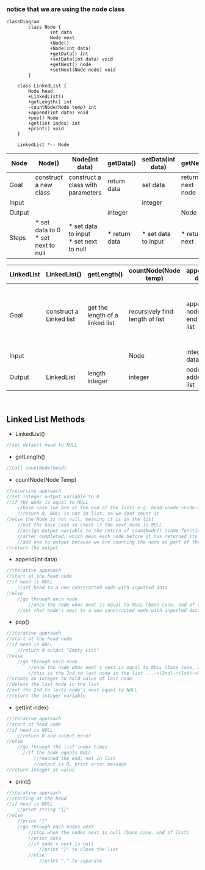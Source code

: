 ### notice that we are using the node class

````mermaid
classDiagram
	    class Node {
		        int data
		        Node next
		        +Node()
		        +Node(int data)
		        +getData() int
		        +setData(int data) void
		        +getNext() node
		        +setNext(Node node) void
	    }

    class LinkedList {
        Node head
        +LinkedList()
        +getLength() int
        -countNode(Node temp) int
        +append(int data) void
        +pop() Node
        +get(int index) int
        +print() void
    }

    LinkedList *-- Node
````
Node | Node() | Node(int data) | getData() | setData(int data) | getNext() | setNext(Node node)
-|-|-|-|-|-|-
Goal | construct a new class | construct a class with parameters | return data | set data | return next node | set next node
Input |  |  |  | integer |  | Node
Output |  |  | integer |  | Node| 
Steps | * set data to 0 <br> * set next to null | * set data to input <br> * set next to null | * return data | * set data to input | * return next | * set next to another node

LinkedList | LinkedList() | getLength() | countNode(Node temp) | append(int data) | pop() | get(int index) | print()
-|-|-|-|-|-|-|-
Goal | construct a Linked list | get the length of a linked list | recursively find length of list| append a node to the end of the list | delete the last item in the list and return it | return data from node at specified index | print entire list in array format
Input | | | Node|integer data | | integer index | 
Output | LinkedList | length integer | integer| node added to list| integer | integer data | 

<br>

## Linked List Methods
* LinkedList() 
```c
//set default head to NULL
```
* getLength()
```c
//call countNode(head)
```
* countNode(Node Temp)
```c
//recursive approach
//set integer output variable to 0
//if the Node is equal to NULL
	//base case (we are at the end of the list) e.g. head->node->node->NULL
	//return 0, NULL is not in list, so we dont count it
//else the Node is not null, meaning it is in the list
	//not the base case so check if the next node is NULL
	//assign output variable to the return of countNode() (same function)
	//after completed, which mean each node before it has returned its value
	//add one to output because we are counting the node as part of the length
//return the output
```
* append(int data)
```c
//iterative approach
//start at the head node
//if head is NULL
	//set head to a new constructed node with inputted data
//else
	//go through each node
		//once the node whos next is equal to NULL (base case, end of the list)
	//set that node's next to a new constructed node with inputted data
```
* pop()
```cpp
//iterative approach
//start at the head node
//if head is NULL
	//return 0 output "Empty List"
//else
	//go through each node
		//once the node whos next's next is equal to NULL (base case, 2nd to end of the list)
		//this is the 2nd to last node in the list ...->(2nd)->(1st)->NULL
//create an integer to hold value of last node
//delete the last node in the list
//set the 2nd to lasts node's next equal to NULL
//return the integer variable
```
* get(int index)
```cpp
//iterative approach
//start at head node
//if head is NULL
	//return 0 and output error
//else
	//go through the list index times
	  //if the node equals NULL
		  //reached the end, not in list
		  //output is 0, print error message
//return integer at value
```
* print()
```cpp
//iterative approach
//starting at the head
//if head is NULL
	//print string "{}"
//else
	//print "{"
	//go through each nodes next
		//stop when the nodes next is null (base case, end of list)
		//print data
		//if node's next is null
			//print "}" to close the list
		//else
			//print "," to separate
```

